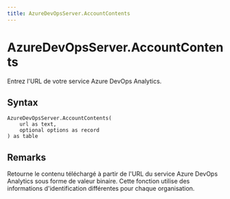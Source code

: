 ```yaml
---
title: AzureDevOpsServer.AccountContents
---
```


# AzureDevOpsServer.AccountContents


Entrez l&#39;URL de votre service Azure DevOps Analytics.


## Syntax

```powerquery
AzureDevOpsServer.AccountContents(
    url as text,
    optional options as record
) as table
```


## Remarks

Retourne le contenu téléchargé à partir de l'URL du service Azure DevOps Analytics sous forme de valeur binaire. Cette fonction utilise des informations d'identification différentes pour chaque organisation.


